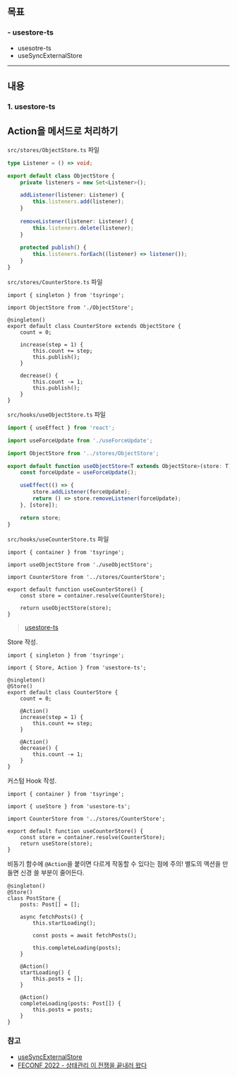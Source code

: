 ## 목표
### - usestore-ts

- usesotre-ts
- useSyncExternalStore

---

## 내용
### 1. usestore-ts

## Action을 메서드로 처리하기

`src/stores/ObjectStore.ts` 파일
```ts
type Listener = () => void;

export default class ObjectStore {
	private listeners = new Set<Listener>();

	addListener(listener: Listener) {
		this.listeners.add(listener);
	}
	
	removeListener(listener: Listener) {
		this.listeners.delete(listener);
	}
	
	protected publish() {
		this.listeners.forEach((listener) => listener());
	}
}
```

`src/stores/CounterStore.ts` 파일

```tsx
import { singleton } from 'tsyringe';

import ObjectStore from './ObjectStore';

@singleton()
export default class CounterStore extends ObjectStore {
	count = 0;
	
	increase(step = 1) {
		this.count += step;
		this.publish();
	}
	
	decrease() {
		this.count -= 1;
		this.publish();
	}
}
```

`src/hooks/useObjectStore.ts` 파일
```ts
import { useEffect } from 'react';

import useForceUpdate from './useForceUpdate';

import ObjectStore from '../stores/ObjectStore';

export default function useObjectStore<T extends ObjectStore>(store: T) {
    const forceUpdate = useForceUpdate();

    useEffect(() => {
        store.addListener(forceUpdate);
        return () => store.removeListener(forceUpdate);
    }, [store]);

    return store;
}
```

`src/hooks/useCounterStore.ts` 파일

```tsx
import { container } from 'tsyringe';

import useObjectStore from './useObjectStore';

import CounterStore from '../stores/CounterStore';

export default function useCounterStore() {
	const store = container.resolve(CounterStore);

	return useObjectStore(store);
}
```


> [usestore-ts](https://usestore-ts.com/)
>

Store 작성.

```tsx
import { singleton } from 'tsyringe';

import { Store, Action } from 'usestore-ts';

@singleton()
@Store()
export default class CounterStore {
	count = 0;
	
	@Action()
	increase(step = 1) {
		this.count += step;
	}
	
	@Action()
	decrease() {
		this.count -= 1;
	}
}
```

커스텀 Hook 작성.

```tsx
import { container } from 'tsyringe';

import { useStore } from 'usestore-ts';

import CounterStore from '../stores/CounterStore';

export default function useCounterStore() {
	const store = container.resolve(CounterStore);
	return useStore(store);
}
```

비동기 함수에 `@Action`을 붙이면 다르게 작동할 수 있다는 점에 주의!
별도의 액션을 만들면 신경 쓸 부분이 줄어든다.

```tsx
@singleton()
@Store()
class PostStore {
	posts: Post[] = [];
	
	async fetchPosts() {
		this.startLoading();
	
		const posts = await fetchPosts();

		this.completeLoading(posts);
	}
	
	@Action()
	startLoading() {
		this.posts = [];
	}
	
	@Action()
	completeLoading(posts: Post[]) {
		this.posts = posts;
	}
}
```

### 참고

- [useSyncExternalStore](https://beta.reactjs.org/reference/react/useSyncExternalStore)
- [FECONF 2022 - 상태관리 이 전쟁을 끝내러 왔다](https://youtu.be/KEDUqA9JeIo)